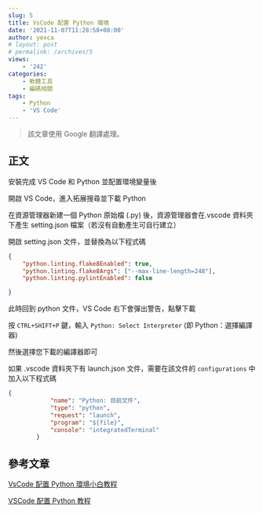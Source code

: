 ```yaml
---
slug: 5
title: VsCode 配置 Python 環境
date: '2021-11-07T11:28:58+08:00'
author: yexca
# layout: post
# permalink: /archives/5
views:
    - '242'
categories:
    - 軟體工具
    - 編碼相關
tags:
    - Python
    - 'VS Code'
---
```


> 該文章使用 Google 翻譯處理。

## 正文

安裝完成 VS Code 和 Python 並配置環境變量後

開啟 VS Code，進入拓展搜尋並下載 Python

在資源管理器新建一個 Python 原始檔 (.py) 後，資源管理器會在.vscode 資料夾下產生 setting.json 檔案（若沒有自動產生可自行建立）

開啟 setting.json 文件，並替換為以下程式碼

```json
{
    "python.linting.flake8Enabled": true,
    "python.linting.flake8Args": ["--max-line-length=248"],
    "python.linting.pylintEnabled": false

}
```

此時回到 python 文件，VS Code 右下會彈出警告，點擊下載

按 `CTRL+SHIFT+P` 鍵，輸入 `Python: Select Interpreter` (即 Python：選擇編譯器)

然後選擇您下載的編譯器即可

如果 .vscode 資料夾下有 launch.json 文件，需要在該文件的 `configurations` 中加入以下程式碼

```json
{
            "name": "Python: 目前文件",
            "type": "python",
            "request": "launch",
            "program": "${file}",
            "console": "integratedTerminal"
        }
```

## 參考文章

[VsCode 配置 Python 環境小白教程](https://blog.csdn.net/Amoduo1/article/details/111246209)

[VSCode 配置 Python 教程](https://blog.csdn.net/Zhangguohao666/article/details/105040139)
